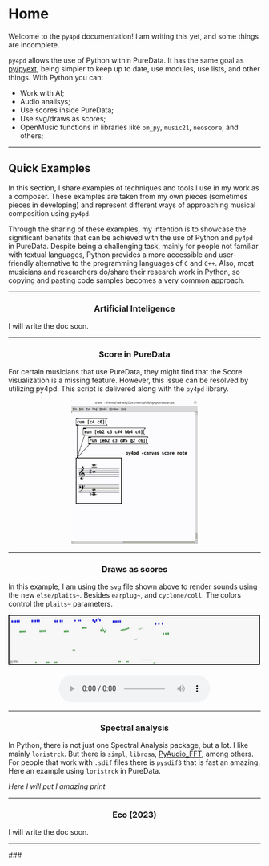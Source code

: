 # Home

Welcome to the `py4pd` documentation! I am writing this yet, and some things are incomplete.

`py4pd` allows the use of Python within PureData. It has the same goal as [py/pyext](https://github.com/grrrr/py), being simpler to keep up to date, use modules, use lists, and other things. With Python you can:

* Work with AI;
* Audio analisys;
* Use scores inside PureData;
* Use svg/draws as scores;
* OpenMusic functions in libraries like `om_py`, `music21`, `neoscore`, and others;

<hr>

## Quick Examples

In this section, I share examples of techniques and tools I use in my work as a composer. These examples are taken from my own pieces (sometimes pieces in developing) and represent different ways of approaching musical composition using `py4pd`. 

Through the sharing of these examples, my intention is to showcase the significant benefits that can be achieved with the use of Python and `py4pd` in PureData. Despite being a challenging task, mainly for people not familiar with textual languages, Python provides a more accessible and user-friendly alternative to the programming languages of `C` and `C++`. Also, most musicians and researchers do/share their research work in Python, so copying and pasting code samples becomes a very common approach.

<hr>

### <h3 align="center"> **Artificial Inteligence** </h3>

I will write the doc soon.

<hr>

### <h3 align="center"> **Score in PureData** </h3>

For certain musicians that use PureData, they might find that the Score visualization is a missing feature. However, this issue can be resolved by utilizing py4pd. This script is delivered along with the `py4pd` library.

<p align="center">
    <img src="assets/score.gif" width="50%"</img>
</p>

<hr>

### <h3 align="center"> **Draws as scores** </h3>

In this example, I am using the `svg` file shown above to render sounds using the new `else/plaits~`. Besides `earplug~`, and `cyclone/coll`. The colors control the `plaits~` parameters.

<p align="center">
	<img src="assets/examples/img2sound/img2sound.jpeg"></img>
</p>

<p align="center">
	<audio controls style="width: 60%; border-radius: 10px;"
	  <source src="assets/examples/img2sound/img2sound.mp3" type="audio/mpeg">
	  Your browser does not support the audio element.
	</audio>
</p>

<hr>

### <h3 align="center"> **Spectral analysis** </h3>

In Python, there is not just one Spectral Analysis package, but a lot. I like mainly `loristrck`. But there is `simpl`, `librosa`, [PyAudio_FFT](https://github.com/aiXander/Realtime_PyAudio_FFT), among others. For people that work with `.sdif` files there is `pysdif3` that is fast an amazing. Here an example using `loristrck` in PureData.

_Here I will put I amazing print_ 


<hr>

### <h3 align="center"> **Eco (2023)** </h3>

I will write the doc soon.

<hr>
### 


